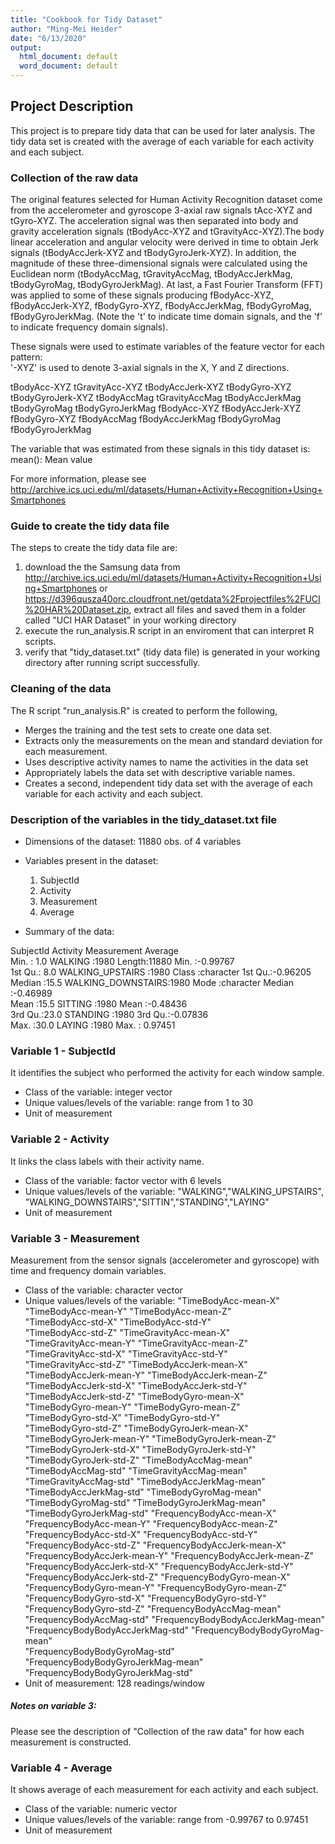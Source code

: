 ```yaml
---
title: "Cookbook for Tidy Dataset"
author: "Ming-Mei Heider"
date: "6/13/2020"
output:
  html_document: default
  word_document: default
---
```


## Project Description

This project is to prepare tidy data that can be used for later analysis. The 
tidy data set is created with the average of each variable for each activity and
each subject.


### Collection of the raw data

The original features selected for Human Activity Recognition dataset come from 
the accelerometer and gyroscope 3-axial raw signals tAcc-XYZ and tGyro-XYZ. The 
acceleration signal was then separated into body and gravity acceleration 
signals (tBodyAcc-XYZ and tGravityAcc-XYZ).The body linear acceleration and 
angular velocity were derived in time to obtain Jerk signals (tBodyAccJerk-XYZ 
and tBodyGyroJerk-XYZ). In addition, the magnitude of these three-dimensional 
signals were calculated using the Euclidean norm (tBodyAccMag, tGravityAccMag, 
tBodyAccJerkMag, tBodyGyroMag, tBodyGyroJerkMag). At last, a Fast Fourier 
Transform (FFT) was applied to some of these signals producing fBodyAcc-XYZ, 
fBodyAccJerk-XYZ, fBodyGyro-XYZ, fBodyAccJerkMag, fBodyGyroMag, 
fBodyGyroJerkMag. (Note the 't' to indicate time domain signals, and the 'f' to 
indicate frequency domain signals). 

These signals were used to estimate variables of the feature vector for each 
pattern:  
'-XYZ' is used to denote 3-axial signals in the X, Y and Z directions.

tBodyAcc-XYZ
tGravityAcc-XYZ
tBodyAccJerk-XYZ
tBodyGyro-XYZ
tBodyGyroJerk-XYZ
tBodyAccMag
tGravityAccMag
tBodyAccJerkMag
tBodyGyroMag
tBodyGyroJerkMag
fBodyAcc-XYZ
fBodyAccJerk-XYZ
fBodyGyro-XYZ
fBodyAccMag
fBodyAccJerkMag
fBodyGyroMag
fBodyGyroJerkMag

The variable that was estimated from these signals in this tidy dataset is: 
mean(): Mean value

For more information, please see
http://archive.ics.uci.edu/ml/datasets/Human+Activity+Recognition+Using+Smartphones


### Guide to create the tidy data file

The steps to create the tidy data file are:

 1. download the the Samsung data from 
    http://archive.ics.uci.edu/ml/datasets/Human+Activity+Recognition+Using+Smartphones
    or https://d396qusza40orc.cloudfront.net/getdata%2Fprojectfiles%2FUCI%20HAR%20Dataset.zip,
    extract all files and saved them in a folder called "UCI HAR Dataset" in 
    your working directory
 2. execute the run_analysis.R script in an enviroment that can interpret R 
    scripts.
 3. verify that "tidy_dataset.txt" (tidy data file) is generated in your working
    directory after running script successfully.


### Cleaning of the data

The R script "run_analysis.R" is created to perform the following,

- Merges the training and the test sets to create one data set.
- Extracts only the measurements on the mean and standard deviation for each 
  measurement.
- Uses descriptive activity names to name the activities in the data set
- Appropriately labels the data set with descriptive variable names.
- Creates a second, independent tidy data set with the average of each variable 
  for each activity   and each subject.


### Description of the variables in the tidy_dataset.txt file

- Dimensions of the dataset: 11880 obs. of 4 variables
- Variables present in the dataset: 
  1. SubjectId
  2. Activity
  3. Measurement
  4. Average
  
- Summary of the data: 

 SubjectId      Activity                  Measurement        Average        
 Min.   : 1.0   WALKING           :1980   Length:11880       Min.   :-0.99767  
 1st Qu.: 8.0   WALKING_UPSTAIRS  :1980   Class :character   1st Qu.:-0.96205  
 Median :15.5   WALKING_DOWNSTAIRS:1980   Mode  :character   Median :-0.46989  
 Mean   :15.5   SITTING           :1980                      Mean   :-0.48436  
 3rd Qu.:23.0   STANDING          :1980                      3rd Qu.:-0.07836  
 Max.   :30.0   LAYING            :1980                      Max.   : 0.97451  
 
 
### Variable 1 - SubjectId

It identifies the subject who performed the activity for each window sample. 

- Class of the variable: integer vector
- Unique values/levels of the variable: range from 1 to 30
- Unit of measurement 


### Variable 2 - Activity

It links the class labels with their activity name.

- Class of the variable: factor vector with 6 levels
- Unique values/levels of the variable: "WALKING","WALKING_UPSTAIRS",
  "WALKING_DOWNSTAIRS","SITTIN","STANDING","LAYING"
- Unit of measurement


### Variable 3 - Measurement

Measurement from the sensor signals (accelerometer and gyroscope) with time and 
frequency domain variables.

 - Class of the variable: character vector 
 - Unique values/levels of the variable:
   "TimeBodyAcc-mean-X"               
   "TimeBodyAcc-mean-Y"                "TimeBodyAcc-mean-Z"               
   "TimeBodyAcc-std-X"                 "TimeBodyAcc-std-Y"                
   "TimeBodyAcc-std-Z"                 "TimeGravityAcc-mean-X"            
   "TimeGravityAcc-mean-Y"             "TimeGravityAcc-mean-Z"            
   "TimeGravityAcc-std-X"              "TimeGravityAcc-std-Y"             
   "TimeGravityAcc-std-Z"              "TimeBodyAccJerk-mean-X"           
   "TimeBodyAccJerk-mean-Y"            "TimeBodyAccJerk-mean-Z"           
   "TimeBodyAccJerk-std-X"             "TimeBodyAccJerk-std-Y"            
   "TimeBodyAccJerk-std-Z"             "TimeBodyGyro-mean-X"              
   "TimeBodyGyro-mean-Y"               "TimeBodyGyro-mean-Z"              
   "TimeBodyGyro-std-X"                "TimeBodyGyro-std-Y"               
   "TimeBodyGyro-std-Z"                "TimeBodyGyroJerk-mean-X"          
   "TimeBodyGyroJerk-mean-Y"           "TimeBodyGyroJerk-mean-Z"          
   "TimeBodyGyroJerk-std-X"            "TimeBodyGyroJerk-std-Y"           
   "TimeBodyGyroJerk-std-Z"            "TimeBodyAccMag-mean"              
   "TimeBodyAccMag-std"                "TimeGravityAccMag-mean"           
   "TimeGravityAccMag-std"             "TimeBodyAccJerkMag-mean"          
   "TimeBodyAccJerkMag-std"            "TimeBodyGyroMag-mean"             
   "TimeBodyGyroMag-std"               "TimeBodyGyroJerkMag-mean"         
   "TimeBodyGyroJerkMag-std"           "FrequencyBodyAcc-mean-X"          
   "FrequencyBodyAcc-mean-Y"           "FrequencyBodyAcc-mean-Z"          
   "FrequencyBodyAcc-std-X"            "FrequencyBodyAcc-std-Y"           
   "FrequencyBodyAcc-std-Z"            "FrequencyBodyAccJerk-mean-X"      
   "FrequencyBodyAccJerk-mean-Y"       "FrequencyBodyAccJerk-mean-Z"      
   "FrequencyBodyAccJerk-std-X"        "FrequencyBodyAccJerk-std-Y"       
   "FrequencyBodyAccJerk-std-Z"        "FrequencyBodyGyro-mean-X"         
   "FrequencyBodyGyro-mean-Y"          "FrequencyBodyGyro-mean-Z"         
   "FrequencyBodyGyro-std-X"           "FrequencyBodyGyro-std-Y"          
   "FrequencyBodyGyro-std-Z"           "FrequencyBodyAccMag-mean"         
   "FrequencyBodyAccMag-std"           "FrequencyBodyBodyAccJerkMag-mean" 
   "FrequencyBodyBodyAccJerkMag-std"   "FrequencyBodyBodyGyroMag-mean"    
   "FrequencyBodyBodyGyroMag-std"      "FrequencyBodyBodyGyroJerkMag-mean"
   "FrequencyBodyBodyGyroJerkMag-std" 
  - Unit of measurement: 128 readings/window

##### Notes on variable 3:

Please see the description of "Collection of the raw data" for how each 
measurement is constructed.
 
 
### Variable 4 - Average

It shows average of each measurement for each activity and each subject. 

 - Class of the variable: numeric vector
 - Unique values/levels of the variable: range from -0.99767 to 0.97451
 - Unit of measurement


 

